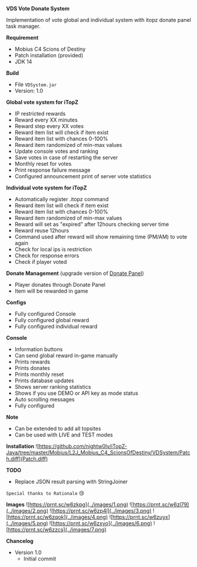 **VDS Vote Donate System**

Implementation of vote global and individual system with itopz donate panel task manager.

**Requirement**
- Mobius C4 Scions of Destiny
- Patch installation (provided)
- JDK 14

**Build**
- File ```VDSystem.jar```
- Version: 1.0

**Global vote system for iTopZ**

- IP restricted rewards
- Reward every XX minutes
- Reward step every XX votes
- Reward item list will check if item exist
- Reward item list with chances 0-100%
- Reward item randomized of min-max values
- Update console votes and ranking
- Save votes in case of restarting the server
- Monthly reset for votes
- Print response failure message
- Configured announcement print of server vote statistics

**Individual vote system for iTopZ**

- Automatically register .itopz command
- Reward item list will check if item exist
- Reward item list with chances 0-100%
- Reward item randomized of min-max values
- Reward will set as "expired" after 12hours checking server time
- Reward reuse 12hours
- Command used after reward will show remaining time (PM/AM) to vote again
- Check for local ips is restriction
- Check for response errors
- Check if player voted

**Donate Management** (upgrade version of [Donate Panel](https://github.com/nightw0lv/DonatePanel))

- Player donates through Donate Panel
- Item will be rewarded in game

**Configs**

- Fully configured Console
- Fully configured global reward
- Fully configured individual reward

**Console**

- Information buttons
- Can send global reward in-game manually
- Prints rewards
- Prints donates
- Prints monthly reset
- Prints database updates
- Shows server ranking statistics
- Shows if you use DEMO or API key as mode status
- Auto scrolling messages
- Fully configured


**Note**

- Can be extended to add all topsites
- Can be used with LIVE and TEST modes

**Installation**
![https://github.com/nightw0lv/iTopZ-Java/tree/master/Mobius/L2J_Mobius_C4_ScionsOfDestiny/VDSystem/Patch.diff](Patch.diff)


**TODO**

- Replace JSON result parsing with StringJoiner

```Special thanks to Rationale``` :cry:

**Images**
![https://prnt.sc/w6zkpg](../images/1.png)
![https://prnt.sc/w6zl79](../images/2.png)
![https://prnt.sc/w6zp4l](../images/3.png)
![https://prnt.sc/w6zqok](../images/4.png)
![https://prnt.sc/w6zuyx](../images/5.png)
![https://prnt.sc/w6zxyo](../images/6.png)
![https://prnt.sc/w6zzcs](../images/7.png)

**Chancelog**

- Version 1.0
  - Initial commit






 